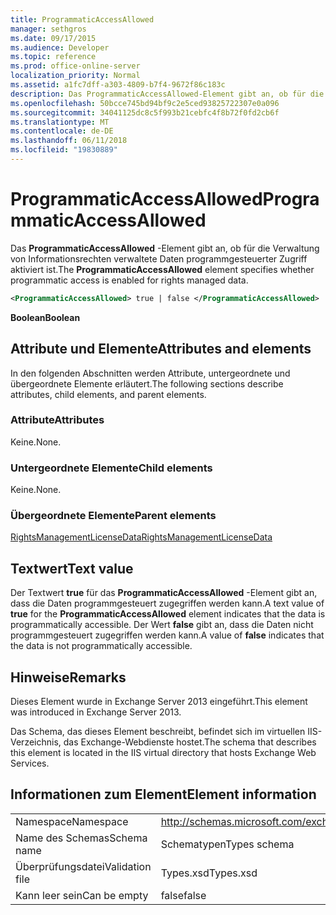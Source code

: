 ```yaml
---
title: ProgrammaticAccessAllowed
manager: sethgros
ms.date: 09/17/2015
ms.audience: Developer
ms.topic: reference
ms.prod: office-online-server
localization_priority: Normal
ms.assetid: a1fc7dff-a303-4809-b7f4-9672f86c183c
description: Das ProgrammaticAccessAllowed-Element gibt an, ob für die Verwaltung von Informationsrechten verwaltete Daten programmgesteuerter Zugriff aktiviert ist.
ms.openlocfilehash: 50bcce745bd94bf9c2e5ced93825722307e0a096
ms.sourcegitcommit: 34041125dc8c5f993b21cebfc4f8b72f0fd2cb6f
ms.translationtype: MT
ms.contentlocale: de-DE
ms.lasthandoff: 06/11/2018
ms.locfileid: "19830889"
---
```

# <a name="programmaticaccessallowed"></a><span data-ttu-id="ae258-103">ProgrammaticAccessAllowed</span><span class="sxs-lookup"><span data-stu-id="ae258-103">ProgrammaticAccessAllowed</span></span>

<span data-ttu-id="ae258-104">Das **ProgrammaticAccessAllowed** -Element gibt an, ob für die Verwaltung von Informationsrechten verwaltete Daten programmgesteuerter Zugriff aktiviert ist.</span><span class="sxs-lookup"><span data-stu-id="ae258-104">The **ProgrammaticAccessAllowed** element specifies whether programmatic access is enabled for rights managed data.</span></span> 
  
```XML
<ProgrammaticAccessAllowed> true | false </ProgrammaticAccessAllowed>
```

 <span data-ttu-id="ae258-105">**Boolean**</span><span class="sxs-lookup"><span data-stu-id="ae258-105">**Boolean**</span></span>
## <a name="attributes-and-elements"></a><span data-ttu-id="ae258-106">Attribute und Elemente</span><span class="sxs-lookup"><span data-stu-id="ae258-106">Attributes and elements</span></span>

<span data-ttu-id="ae258-107">In den folgenden Abschnitten werden Attribute, untergeordnete und übergeordnete Elemente erläutert.</span><span class="sxs-lookup"><span data-stu-id="ae258-107">The following sections describe attributes, child elements, and parent elements.</span></span>
  
### <a name="attributes"></a><span data-ttu-id="ae258-108">Attribute</span><span class="sxs-lookup"><span data-stu-id="ae258-108">Attributes</span></span>

<span data-ttu-id="ae258-109">Keine.</span><span class="sxs-lookup"><span data-stu-id="ae258-109">None.</span></span>
  
### <a name="child-elements"></a><span data-ttu-id="ae258-110">Untergeordnete Elemente</span><span class="sxs-lookup"><span data-stu-id="ae258-110">Child elements</span></span>

<span data-ttu-id="ae258-111">Keine.</span><span class="sxs-lookup"><span data-stu-id="ae258-111">None.</span></span>
  
### <a name="parent-elements"></a><span data-ttu-id="ae258-112">Übergeordnete Elemente</span><span class="sxs-lookup"><span data-stu-id="ae258-112">Parent elements</span></span>

[<span data-ttu-id="ae258-113">RightsManagementLicenseData</span><span class="sxs-lookup"><span data-stu-id="ae258-113">RightsManagementLicenseData</span></span>](rightsmanagementlicensedata.md)
  
## <a name="text-value"></a><span data-ttu-id="ae258-114">Textwert</span><span class="sxs-lookup"><span data-stu-id="ae258-114">Text value</span></span>

<span data-ttu-id="ae258-115">Der Textwert **true** für das **ProgrammaticAccessAllowed** -Element gibt an, dass die Daten programmgesteuert zugegriffen werden kann.</span><span class="sxs-lookup"><span data-stu-id="ae258-115">A text value of **true** for the **ProgrammaticAccessAllowed** element indicates that the data is programmatically accessible.</span></span> <span data-ttu-id="ae258-116">Der Wert **false** gibt an, dass die Daten nicht programmgesteuert zugegriffen werden kann.</span><span class="sxs-lookup"><span data-stu-id="ae258-116">A value of **false** indicates that the data is not programmatically accessible.</span></span> 
  
## <a name="remarks"></a><span data-ttu-id="ae258-117">Hinweise</span><span class="sxs-lookup"><span data-stu-id="ae258-117">Remarks</span></span>

<span data-ttu-id="ae258-118">Dieses Element wurde in Exchange Server 2013 eingeführt.</span><span class="sxs-lookup"><span data-stu-id="ae258-118">This element was introduced in Exchange Server 2013.</span></span>
  
<span data-ttu-id="ae258-119">Das Schema, das dieses Element beschreibt, befindet sich im virtuellen IIS-Verzeichnis, das Exchange-Webdienste hostet.</span><span class="sxs-lookup"><span data-stu-id="ae258-119">The schema that describes this element is located in the IIS virtual directory that hosts Exchange Web Services.</span></span>
  
## <a name="element-information"></a><span data-ttu-id="ae258-120">Informationen zum Element</span><span class="sxs-lookup"><span data-stu-id="ae258-120">Element information</span></span>

|||
|:-----|:-----|
|<span data-ttu-id="ae258-121">Namespace</span><span class="sxs-lookup"><span data-stu-id="ae258-121">Namespace</span></span>  <br/> |http://schemas.microsoft.com/exchange/services/2006/types  <br/> |
|<span data-ttu-id="ae258-122">Name des Schemas</span><span class="sxs-lookup"><span data-stu-id="ae258-122">Schema name</span></span>  <br/> |<span data-ttu-id="ae258-123">Schematypen</span><span class="sxs-lookup"><span data-stu-id="ae258-123">Types schema</span></span>  <br/> |
|<span data-ttu-id="ae258-124">Überprüfungsdatei</span><span class="sxs-lookup"><span data-stu-id="ae258-124">Validation file</span></span>  <br/> |<span data-ttu-id="ae258-125">Types.xsd</span><span class="sxs-lookup"><span data-stu-id="ae258-125">Types.xsd</span></span>  <br/> |
|<span data-ttu-id="ae258-126">Kann leer sein</span><span class="sxs-lookup"><span data-stu-id="ae258-126">Can be empty</span></span>  <br/> |<span data-ttu-id="ae258-127">false</span><span class="sxs-lookup"><span data-stu-id="ae258-127">false</span></span>  <br/> |
   

